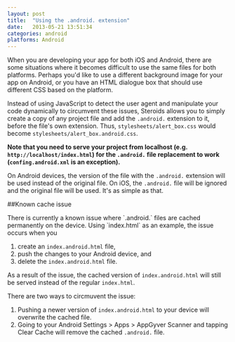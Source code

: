```yaml
---
layout: post
title:  "Using the .android. extension"
date:   2013-05-21 13:51:34
categories: android
platforms: Android
---
```


When you are developing your app for both iOS and Android, there are some situations where it becomes difficult to use the same files for both platforms. Perhaps you'd like to use a different background image for your app on Android, or you have an HTML dialogue box that should use different CSS based on the platform.

Instead of using JavaScript to detect the user agent and manipulate your code dynamically to circumvent these issues, Steroids allows you to simply create a copy of any project file and add the `.android.` extension to it, before the file's own extension. Thus, `stylesheets/alert_box.css` would become `stylesheets/alert_box.android.css`.

**Note that you need to serve your project from localhost (e.g. `http://localhost/index.html`) for the `.android.` file replacement to work (`confing.android.xml` is an exception).**

On Android devices, the version of the file with the `.android.` extension will be used instead of the original file. On iOS, the `.android.` file will be ignored and the original file will be used. It's as simple as that.

##Known cache issue

<div class="alert" markdown="1">
There is currently a known issue where `.android.` files are cached permanently on the device. Using `index.html` as an example, the issue occurs when you

1. create an `index.android.html` file,
2. push the changes to your Android device, and
3. delete the `index.android.html` file.

As a result of the issue, the cached version of `index.android.html` will still be served instead of the regular `index.html`.

There are two ways to circmuvent the issue: 

1. Pushing a newer version of `index.android.html` to your device will overwrite the cached file.
2. Going to your Android Settings > Apps > AppGyver Scanner and tapping Clear Cache will remove the cached `.android.` file.
</div>
